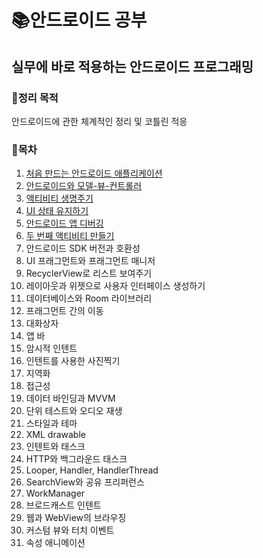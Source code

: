 # 📚안드로이드 공부

## 실무에 바로 적용하는 안드로이드 프로그래밍

### 📌정리 목적
  안드로이드에 관한 체계적인 정리 및 코틀린 적응

### 📌목차

1. [처음 만드는 안드로이드 애플리케이션](https://github.com/ssonghj/AndroidProgramming-Big-Nerd-Ranch-Guide-/tree/master/chapter1)
2. [안드로이드와 모델-뷰-컨트롤러](https://github.com/ssonghj/AndroidProgramming-Big-Nerd-Ranch-Guide-/tree/master/chapter2)
3. [액티비티 생명주기](https://github.com/ssonghj/AndroidProgramming-Big-Nerd-Ranch-Guide-/tree/master/chapter3)
4. [UI 상태 유지하기](https://github.com/ssonghj/AndroidProgramming-Big-Nerd-Ranch-Guide-/tree/master/chapter4)
5. [안드로이드 앱 디버깅](https://github.com/ssonghj/AndroidProgramming-Big-Nerd-Ranch-Guide-/tree/master/chapter5)
6. [두 번째 액티비티 만들기](https://github.com/ssonghj/AndroidProgramming-Big-Nerd-Ranch-Guide-/tree/master/chapter6)
7. 안드로이드 SDK 버전과 호환성
8. UI 프래그먼트와 프래그먼트 매니저
9. RecyclerView로 리스트 보여주기
10. 레이아웃과 위젯으로 사용자 인터페이스 생성하기
11. 데이터베이스와 Room 라이브러리
12. 프래그먼트 간의 이동
13. 대화상자
14. 앱 바
15. 암시적 인텐트
16. 인텐트를 사용한 사진찍기
17. 지역화
18. 접근성
19. 데이터 바인딩과 MVVM
20. 단위 테스트와 오디오 재생
21. 스타일과 테마
22. XML drawable
23. 인텐트와 태스크
24. HTTP와 백그라운드 태스크
25. Looper, Handler, HandlerThread
26. SearchView와 공유 프리퍼런스
27. WorkManager
28. 브로드캐스트 인텐트
29. 웹과 WebView의 브라우징
30. 커스텀 뷰와 터치 이벤트
31. 속성 애니메이션
